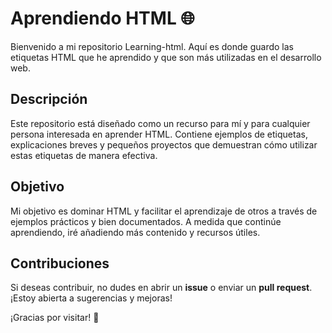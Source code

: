 # Aprendiendo HTML 🌐

Bienvenido a mi repositorio Learning-html. Aquí es donde guardo las etiquetas HTML que he aprendido y que son más utilizadas en el desarrollo web.

## Descripción

Este repositorio está diseñado como un recurso para mí y para cualquier persona interesada en aprender HTML.
Contiene ejemplos de etiquetas, explicaciones breves y pequeños proyectos que demuestran cómo utilizar estas etiquetas de manera efectiva.

## Objetivo

Mi objetivo es dominar HTML y facilitar el aprendizaje de otros a través de ejemplos prácticos y bien documentados. A medida que continúe aprendiendo, iré añadiendo más contenido y recursos útiles.

## Contribuciones

Si deseas contribuir, no dudes en abrir un **issue** o enviar un **pull request**. ¡Estoy abierta a sugerencias y mejoras!


¡Gracias por visitar! 🚀

